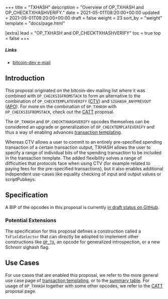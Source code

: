 +++
title = "TXHASH"
description = "Overview of OP_TXHASH and OP_CHECKTXHASHVERIFY."
date = 2021-05-01T08:20:00+00:00
updated = 2021-05-01T08:20:00+00:00
draft = false
weight = 23
sort_by = "weight"
template = "docs/page.html"

[extra]
lead = "OP_TXHASH and OP_CHECKTXHASHVERIFY"
toc = true
top = false
+++


##### Links

- [bitcoin-dev e-mail](https://lists.linuxfoundation.org/pipermail/bitcoin-dev/2022-January/019813.html)


## Introduction

This proposal originated on the bitcoin-dev mailing list where it was combined with
`OP_CHECKSIGFROMSTACK` to form an alternative to the combination of `OP_CHECKTEMPLATEVERIFY`
([CTV](/proposals/ctv)) and `SIGHASH_ANYPREVOUT` ([APO](/proposals/apo)). For more on the
combination of `OP_TXHASH` with `OP_CHECKSIGFROMSTACK`, check out the [CATT](/proposals/catt)
proposal.

The `OP_TXHASH` and `OP_CHECKTXHASHVERIFY` opcodes themselves can be considered an upgrade or
generalization of `OP_CHECKTEMPLATEVERIFY` and thus a way of enabling
advances [transaction templating](/use-cases/tx-templating).

Whereas CTV allows a user to commit to an entirely pre-specified spending transaction of a certain
transaction output, TXHASH allows the user to specify a range of individual bits of the spending
transaction to be included in the transaction template. The added flexibility solves a range of
difficulties that protocols face when using CTV (for example related to paying fees for the
pre-specified transactions), but it also enables additional independent use-cases like equality
checking of input and output values or scriptPubkeys.


## Specification

A BIP of the opcodes in this proposal is currently [in draft status on
GitHub](https://github.com/bitcoin/bips/pull/1500).

### Potential Extensions

The specification for this proposal defines a construction called a `TxFieldSelector` that can
directly be adopted to implement other constructions like
[`OP_TX`](/proposals/direct-introspection), an opcode for generalized introspection, or a new
Schnorr sighash flag.


## Use Cases

For use cases that are enabled this proposal, we refer to the more general use case page of
[transaction templating](/use-cases/tx-templating), or to the [summary
table](/overview/summary). For usage of `OP_TXHASH` together with some other opcodes, we refer
to the [CATT](/proposals/catt) proposal page.

